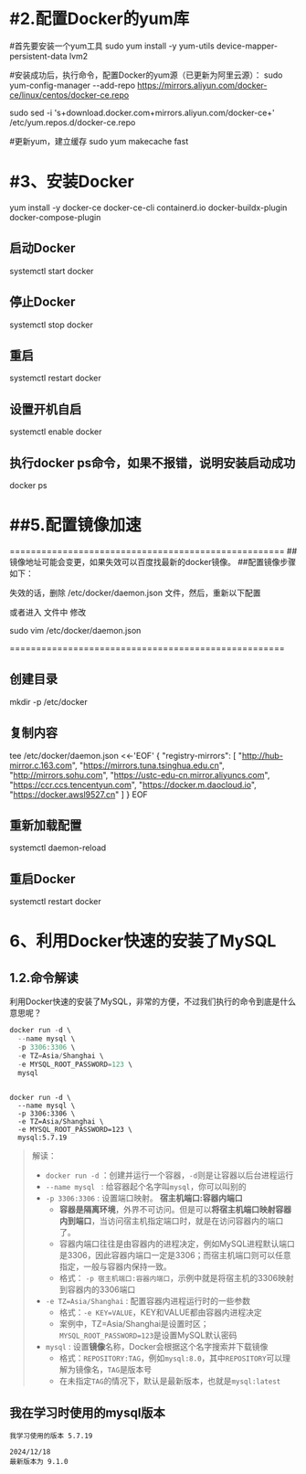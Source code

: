 # #2.配置Docker的yum库

#首先要安装一个yum工具
sudo yum install -y yum-utils device-mapper-persistent-data lvm2


#安装成功后，执行命令，配置Docker的yum源（已更新为阿里云源）：
sudo yum-config-manager --add-repo https://mirrors.aliyun.com/docker-ce/linux/centos/docker-ce.repo

sudo sed -i 's+download.docker.com+mirrors.aliyun.com/docker-ce+' /etc/yum.repos.d/docker-ce.repo


#更新yum，建立缓存
sudo yum makecache fast



# #3、安装Docker

yum install -y docker-ce docker-ce-cli containerd.io docker-buildx-plugin docker-compose-plugin



## 启动Docker

systemctl start docker

## 停止Docker
systemctl stop docker

## 重启
systemctl restart docker

## 设置开机自启
systemctl enable docker

## 执行docker ps命令，如果不报错，说明安装启动成功
docker ps



# ##5.配置镜像加速

====================================================
##镜像地址可能会变更，如果失效可以百度找最新的docker镜像。
##配置镜像步骤如下：

失效的话，删除 /etc/docker/daemon.json 文件，然后，重新以下配置

或者进入 文件中 修改

sudo vim /etc/docker/daemon.json

====================================================

## 创建目录
mkdir -p /etc/docker

## 复制内容
tee /etc/docker/daemon.json <<-'EOF'
{
    "registry-mirrors": [
        "http://hub-mirror.c.163.com",
        "https://mirrors.tuna.tsinghua.edu.cn",
        "http://mirrors.sohu.com",
        "https://ustc-edu-cn.mirror.aliyuncs.com",
        "https://ccr.ccs.tencentyun.com",
        "https://docker.m.daocloud.io",
        "https://docker.awsl9527.cn"
    ]
}
EOF

## 重新加载配置
systemctl daemon-reload

## 重启Docker
systemctl restart docker



# 6、利用Docker快速的安装了MySQL

## 1.2.命令解读

利用Docker快速的安装了MySQL，非常的方便，不过我们执行的命令到底是什么意思呢？

```PowerShell
docker run -d \
  --name mysql \
  -p 3306:3306 \
  -e TZ=Asia/Shanghai \
  -e MYSQL_ROOT_PASSWORD=123 \
  mysql
 
```



```
docker run -d \
  --name mysql \
  -p 3306:3306 \
  -e TZ=Asia/Shanghai \
  -e MYSQL_ROOT_PASSWORD=123 \
  mysql:5.7.19
```





> 解读：
>
> - `docker run -d` ：创建并运行一个容器，`-d`则是让容器以后台进程运行
> - `--name mysql ` : 给容器起个名字叫`mysql`，你可以叫别的
> - `-p 3306:3306` : 设置端口映射。 **宿主机端口:容器内端口**
>   - **容器是隔离环境**，外界不可访问。但是可以**将宿主机端口映射容器内到端口**，当访问宿主机指定端口时，就是在访问容器内的端口了。
>   - 容器内端口往往是由容器内的进程决定，例如MySQL进程默认端口是3306，因此容器内端口一定是3306；而宿主机端口则可以任意指定，一般与容器内保持一致。
>   - 格式： `-p 宿主机端口:容器内端口`，示例中就是将宿主机的3306映射到容器内的3306端口
> - `-e TZ=Asia/Shanghai` : 配置容器内进程运行时的一些参数
>   - 格式：`-e KEY=VALUE`，KEY和VALUE都由容器内进程决定
>   - 案例中，TZ=Asia/Shanghai是设置时区；`MYSQL_ROOT_PASSWORD=123`是设置MySQL默认密码
> - `mysql` : 设置**镜像**名称，Docker会根据这个名字搜索并下载镜像
>   - 格式：`REPOSITORY:TAG`，例如`mysql:8.0`，其中`REPOSITORY`可以理解为镜像名，`TAG`是版本号
>   - 在未指定`TAG`的情况下，默认是最新版本，也就是`mysql:latest`



## 我在学习时使用的mysql版本

```
我学习使用的版本 5.7.19

2024/12/18
最新版本为 9.1.0

```







